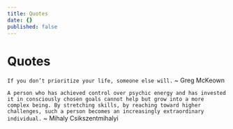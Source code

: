 ```yaml
---
title: Quotes
date: {}
published: false
---
```


# Quotes

`If you don’t prioritize your life, someone else will.`  ~ Greg McKeown

`A person who has achieved control over psychic energy and has invested it in consciously chosen goals cannot help but grow into a more complex being. By stretching skills, by reaching toward higher challenges, such a person becomes an increasingly extraordinary individual.`  ~ Mihaly Csikszentmihalyi

